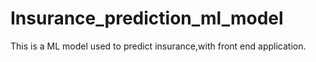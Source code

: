 # Insurance_prediction_ml_model
This is a ML model used to predict insurance,with front end application.
